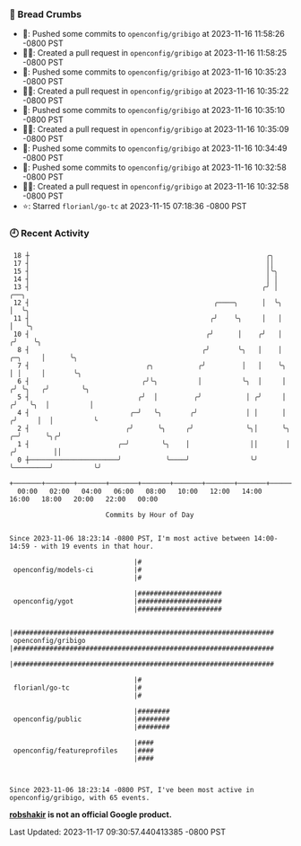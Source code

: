 ### 🍞 Bread Crumbs

 * 🚢: Pushed some commits to `openconfig/gribigo` at 2023-11-16 11:58:26 -0800 PST
 * ✍🏼: Created a pull request in `openconfig/gribigo` at 2023-11-16 11:58:25 -0800 PST
 * 🚢: Pushed some commits to `openconfig/gribigo` at 2023-11-16 10:35:23 -0800 PST
 * ✍🏼: Created a pull request in `openconfig/gribigo` at 2023-11-16 10:35:22 -0800 PST
 * 🚢: Pushed some commits to `openconfig/gribigo` at 2023-11-16 10:35:10 -0800 PST
 * ✍🏼: Created a pull request in `openconfig/gribigo` at 2023-11-16 10:35:09 -0800 PST
 * 🚢: Pushed some commits to `openconfig/gribigo` at 2023-11-16 10:34:49 -0800 PST
 * 🚢: Pushed some commits to `openconfig/gribigo` at 2023-11-16 10:32:58 -0800 PST
 * ✍🏼: Created a pull request in `openconfig/gribigo` at 2023-11-16 10:32:58 -0800 PST
 * ⭐️: Starred `florianl/go-tc` at 2023-11-15 07:18:36 -0800 PST

### 🕘 Recent Activity
```
 18 ┼                                                           ╭╮
 17 ┤                                                           ││
 15 ┤                                                           │╰╮
 14 ┤                                                           │ │
 13 ┤                                                          ╭╯ │                           ╭──╮
 12 ┤                                              ╭────╮      │  ╰╮                          │  ╰╮
 11 ┤                                             ╭╯    ╰╮     │   │                          │   ╰╮
 10 ┤                                            ╭╯      │    ╭╯   │                         ╭╯    ╰╮
  8 ┤                                           ╭╯       ╰╮   │    │                 ╭─╮     │      ╰╮
  7 ┤                             ╭╮           ╭╯         │   │    ╰╮                │ │     │       ╰╮
  6 ┤                            ╭╯╰╮          │          ╰╮  │     │               ╭╯ ╰╮   ╭╯        ╰╮
  5 ┤                           ╭╯  │         ╭╯           │ ╭╯     │              ╭╯   ╰╮  │          │
  4 ┤                         ╭─╯   ╰╮       ╭╯            │ │      │             ╭╯     │  │          ╰
  2 ┤                        ╭╯      ╰╮     ╭╯             ╰╮│      ╰╮          ╭─╯      ╰╮╭╯
  1 ┤                      ╭─╯        ╰╮    │               ││       │         ╭╯         ││
  0 ┼──────────────────────╯           ╰────╯               ╰╯       ╰─────────╯          ╰╯
    +───────+───────+───────+───────+───────+───────+───────+───────+───────+───────+───────+───────+────
  00:00   02:00   04:00   06:00   08:00   10:00   12:00   14:00   16:00   18:00   20:00   22:00   00:00   

						Commits by Hour of Day


Since 2023-11-06 18:23:14 -0800 PST, I'm most active between 14:00-14:59 - with 19 events in that hour.

```



```
                               |#
 openconfig/models-ci          |#
                               |#

                               |#####################
 openconfig/ygot               |#####################
                               |#####################

                               |#################################################################
 openconfig/gribigo            |#################################################################
                               |#################################################################

                               |#
 florianl/go-tc                |#
                               |#

                               |########
 openconfig/public             |########
                               |########

                               |####
 openconfig/featureprofiles    |####
                               |####



Since 2023-11-06 18:23:14 -0800 PST, I've been most active in openconfig/gribigo, with 65 events.

```
**[robshakir](mailto:robjs@google.com) is not an official Google product.**  


Last Updated: 2023-11-17 09:30:57.440413385 -0800 PST
